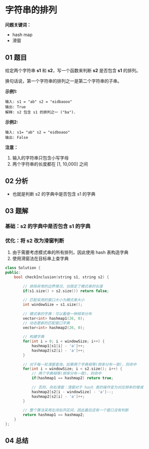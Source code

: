 # 字符串的排列
**问题关键词：**

- hash map
- 滑窗

## 01 题目

给定两个字符串 **s1** 和 **s2**，写一个函数来判断 **s2** 是否包含 **s1** 的排列。

换句话说，第一个字符串的排列之一是第二个字符串的子串。

**示例1:**

```
输入: s1 = "ab" s2 = "eidbaooo"
输出: True
解释: s2 包含 s1 的排列之一 ("ba").
```

**示例2:**

```
输入: s1= "ab" s2 = "eidboaoo"
输出: False
```

**注意：**

1. 输入的字符串只包含小写字母
2. 两个字符串的长度都在 [1, 10,000] 之间

## 02 分析

- 也就是判断 s2 的字典中是否包含 s1 的字典

## 03 题解

### 基础：s2 的字典中是否包含 s1 的字典

### 优化：将 s2 改为滑窗判断

1. 由于需要考虑模式串的所有排列，因此使用 hash 表构造字典
2. 使用滑窗法在目标串上查字典

```c++
class Solution {
public:
    bool checkInclusion(string s1, string s2) {
        
        // 排除异常的边界情况，也限定了模式串的长度
        if(s1.size() > s2.size()) return false;
        
        // 匹配采用的窗口大小为模式串大小
        int windowSize = s1.size();
        
        // 模式串的字典：可以看做一种频率分布
        vector<int> hashmap1(26, 0);
        // 动态更新的匹配窗口字典
        vector<int> hashmap2(26, 0);
        
        // 构建字典
        for(int i = 0; i < windowSize; i++) {
            hashmap1[s1[i] - 'a']++;
            hashmap2[s2[i] - 'a']++;
        }
        
        // 对于每一轮滑窗查询，如果两个字典相等(频率分布一致)，则命中
        for(int i = windowSize; i < s2.size(); i++) {
            // 两个字典相等(频率分布一致)，则命中
            if(hashmap1 == hashmap2) return true;
            
            // 否则，向右滑窗：滑窗对于 hash 表的操作变为对应频率的增减
            hashmap2[s2[i - windowSize] - 'a']--;
            hashmap2[s2[i] - 'a']++;
        }
        
        // 整个算法采用左闭右开区间，因此最后还有一个窗口没有判断
        return hashmap1 == hashmap2;
    }
};
```

## 04 总结

